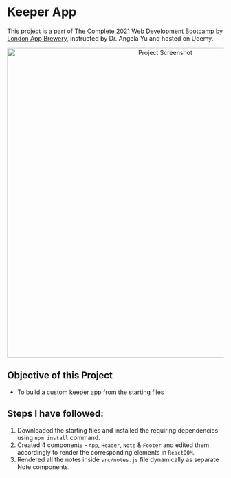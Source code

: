 # Keeper App
This project is a part of [The Complete 2021 Web Development Bootcamp](https://www.udemy.com/course/the-complete-web-development-bootcamp/) by [London App Brewery](https://www.londonappbrewery.com/), instructed by Dr. Angela Yu and hosted on Udemy.
<div align="center">
    <img src="" alt="Project Screenshot" width=720px>
</div>

## Objective of this Project
* To build a custom keeper app from the starting files

## Steps I have followed:
1. Downloaded the starting files and installed the requiring dependencies using `npm install` command.
2. Created 4 components - `App`, `Header`, `Note` & `Footer` and edited them accordingly to render the corresponding elements in `ReactDOM`.
3. Rendered all the notes inside `src/notes.js` file dynamically as separate Note components.
